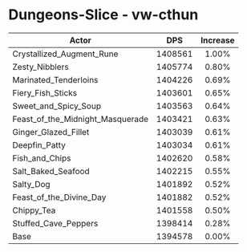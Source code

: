 # Dungeons-Slice - vw-cthun
| Actor | DPS | Increase |
|---|:---:|:---:|
|Crystallized_Augment_Rune|1408561|1.00%|
|Zesty_Nibblers|1405774|0.80%|
|Marinated_Tenderloins|1404226|0.69%|
|Fiery_Fish_Sticks|1403601|0.65%|
|Sweet_and_Spicy_Soup|1403563|0.64%|
|Feast_of_the_Midnight_Masquerade|1403421|0.63%|
|Ginger_Glazed_Fillet|1403039|0.61%|
|Deepfin_Patty|1403034|0.61%|
|Fish_and_Chips|1402620|0.58%|
|Salt_Baked_Seafood|1402215|0.55%|
|Salty_Dog|1401892|0.52%|
|Feast_of_the_Divine_Day|1401882|0.52%|
|Chippy_Tea|1401558|0.50%|
|Stuffed_Cave_Peppers|1398414|0.28%|
|Base|1394578|0.00%|
